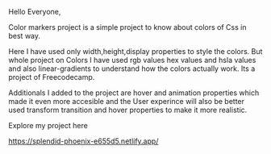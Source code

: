 Hello Everyone,

Color markers project is a simple project to know about colors of Css in best way.

Here I have used only width,height,display properties to style the colors. But whole project on Colors I have used rgb values hex values and hsla values and also linear-gradients to understand how the colors actually work. Its a project of Freecodecamp. 

Additionals I added to the project are hover and animation properties which made it even more accesible and the User experince will also be better used transform transition and hover properties to make it more realistic.

Explore my project here

https://splendid-phoenix-e655d5.netlify.app/

